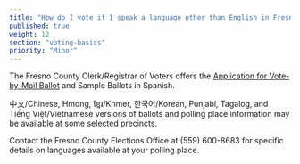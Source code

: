 ```yaml
---
title: "How do I vote if I speak a language other than English in Fresno County?"
published: true
weight: 12
section: "voting-basics"
priority: "Minor"
---
```


The Fresno County Clerk/Registrar of Voters offers the [Application for Vote-by-Mail Ballot](http://www.co.fresno.ca.us/home/showdocument?id=2659) and Sample Ballots in Spanish.  

中文/Chinese, Hmong, ខ្មែរ/Khmer, 한국어/Korean, Punjabi, Tagalog, and Tiếng Việt/Vietnamese versions of ballots and polling place information may be available at some selected precincts.  

Contact the Fresno County Elections Office at (559) 600-8683 for specific details on languages available at your polling place.  
